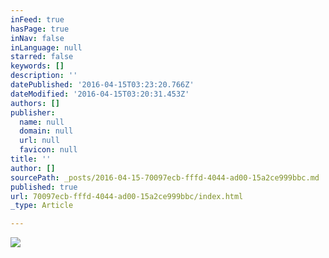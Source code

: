 ```yaml
---
inFeed: true
hasPage: true
inNav: false
inLanguage: null
starred: false
keywords: []
description: ''
datePublished: '2016-04-15T03:23:20.766Z'
dateModified: '2016-04-15T03:20:31.453Z'
authors: []
publisher:
  name: null
  domain: null
  url: null
  favicon: null
title: ''
author: []
sourcePath: _posts/2016-04-15-70097ecb-fffd-4044-ad00-15a2ce999bbc.md
published: true
url: 70097ecb-fffd-4044-ad00-15a2ce999bbc/index.html
_type: Article

---
```

![](https://the-grid-user-content.s3-us-west-2.amazonaws.com/1fa8dca9-a2b4-4d62-bcd4-ca07e06c887d.jpg)